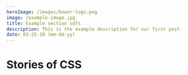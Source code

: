 ```yaml
---
heroImage: /images/bower-logo.png
image: /example-image.jpg
title: Example section sdfs
description: This is the example description for our first post.
date: 03-25-18 (mm-dd-yy)
---
```


# Stories of CSS

<Posts page="stories" />